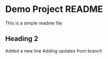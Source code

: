 # Demo Project README

This is a simple readme file

## Heading 2

Added a new line
Adding updates from branch